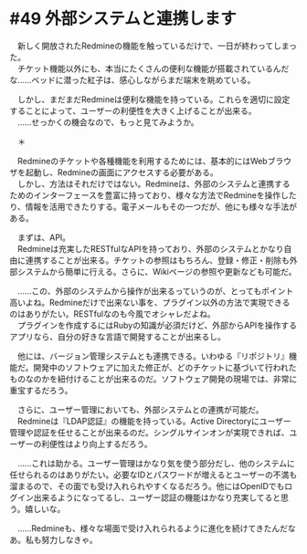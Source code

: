 # #49 外部システムと連携します
　新しく開放されたRedmineの機能を触っているだけで、一日が終わってしまった。  
　チケット機能以外にも、本当にたくさんの便利な機能が搭載されているんだな……ベッドに潜った紅子は、感心しながらまだ端末を眺めている。

　しかし、まだまだRedmineは便利な機能を持っている。これらを適切に設定することによって、ユーザーの利便性を大きく上げることが出来る。  
　……せっかくの機会なので、もっと見てみようか。

　＊

　Redmineのチケットや各種機能を利用するためには、基本的にはWebブラウザを起動し、Redmineの画面にアクセスする必要がある。  
　しかし、方法はそれだけではない。Redmineは、外部のシステムと連携するためのインターフェースを豊富に持っており、様々な方法でRedmineを操作したり、情報を活用できたりする。電子メールもその一つだが、他にも様々な手法がある。

　まずは、API。  
　Redmineは充実したRESTfulなAPIを持っており、外部のシステムとかなり自由に連携することが出来る。チケットの参照はもちろん、登録・修正・削除も外部システムから簡単に行える。さらに、Wikiページの参照や更新なども可能だ。

　……この、外部のシステムから操作が出来るっていうのが、とってもポイント高いよね。Redmineだけで出来ない事を、プラグイン以外の方法で実現できるのはありがたい。RESTfulなのも今風でオシャレだよね。  
　プラグインを作成するにはRubyの知識が必須だけど、外部からAPIを操作するアプリなら、自分の好きな言語で開発することが出来るし。

　他には、バージョン管理システムとも連携できる。いわゆる『リポジトリ』機能だ。開発中のソフトウェアに加えた修正が、どのチケットに基づいて行われたものなのかを紐付けることが出来るのだ。ソフトウェア開発の現場では、非常に重宝するだろう。

　さらに、ユーザー管理においても、外部システムとの連携が可能だ。  
　Redmineは『LDAP認証』の機能を持っている。Active Directoryにユーザー管理や認証を任せることが出来るのだ。シングルサインオンが実現できれば、ユーザーの利便性はより向上するだろう。

　……これは助かる。ユーザー管理はかなり気を使う部分だし、他のシステムに任せられるのはありがたい。必要なIDとパスワードが増えるとユーザーの不満も溜まるので、その面でも受け入れられやすくなるだろう。他にはOpenIDでもログイン出来るようになってるし、ユーザー認証の機能はかなり充実してると思う。嬉しいな。

　……Redmineも、様々な場面で受け入れられるように進化を続けてきたんだなあ。私も努力しなきゃ。
